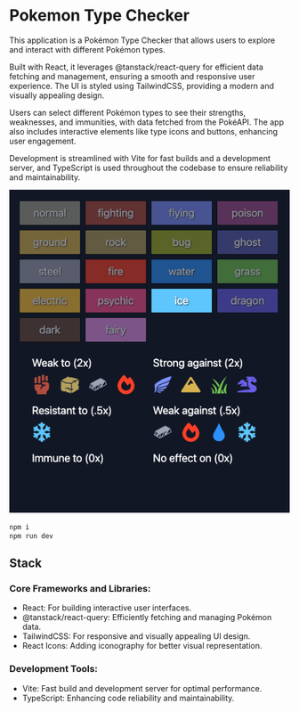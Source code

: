 # Pokemon Type Checker

This application is a Pokémon Type Checker that allows users to explore and interact with different Pokémon types. 

Built with React, it leverages @tanstack/react-query for efficient data fetching and management, ensuring a smooth and responsive user experience. The UI is styled using TailwindCSS, providing a modern and visually appealing design. 

Users can select different Pokémon types to see their strengths, weaknesses, and immunities, with data fetched from the PokéAPI. The app also includes interactive elements like type icons and buttons, enhancing user engagement. 

Development is streamlined with Vite for fast builds and a development server, and TypeScript is used throughout the codebase to ensure reliability and maintainability.

![app log](public/app.png)

```
npm i
npm run dev
```

## Stack

### Core Frameworks and Libraries:

- React: For building interactive user interfaces.
- @tanstack/react-query: Efficiently fetching and managing Pokémon data.
- TailwindCSS: For responsive and visually appealing UI design.
- React Icons: Adding iconography for better visual representation.
  
### Development Tools:

- Vite: Fast build and development server for optimal performance.
- TypeScript: Enhancing code reliability and maintainability.
